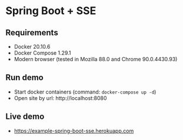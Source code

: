 # Spring Boot + SSE

## Requirements
- Docker 20.10.6
- Docker Compose 1.29.1
- Modern browser (tested in Mozilla 88.0 and Chrome 90.0.4430.93)

## Run demo
- Start docker containers (command: `docker-compose up -d`)
- Open site by url: http://localhost:8080

## Live demo
- https://example-spring-boot-sse.herokuapp.com